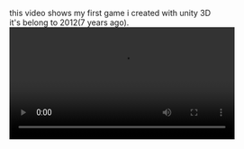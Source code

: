 this video shows my first game i created with unity 3D       
it's belong to 2012(7 years ago).  
<video width="400" controls>
  <source src="./1.mp4" type="video/mp4">
  Your browser does not support HTML video.
</video>
